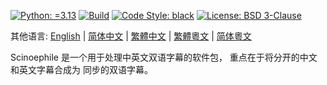 [![Python: =3.13](https://img.shields.io/badge/python-3.13-green.svg)](https://docs.python.org/3/whatsnew/3.13.html)
[![Build](https://github.com/KarlTDebiec/Scinoephile/actions/workflows/build.yml/badge.svg)](https://github.com/KarlTDebiec/Scinoephile/actions/workflows/build.yml)
[![Code Style: black](https://img.shields.io/badge/code%20style-black-000000.svg)](https://github.com/psf/black)
[![License: BSD 3-Clause](https://img.shields.io/badge/license-BSD%203--Clause-blue.svg)](https://opensource.org/licenses/BSD-3-Clause)

其他语言: [English](README.md) | [简体中文](README.zh-hans.md) |
[繁體中文](README.zh-hant.md) | [繁體粵文](README.yue-hant.md) |
[简体粵文](README.yue-hans.md)

Scinoephile 是一个用于处理中英文双语字幕的软件包，
重点在于将分开的中文和英文字幕合成为
同步的双语字幕。
